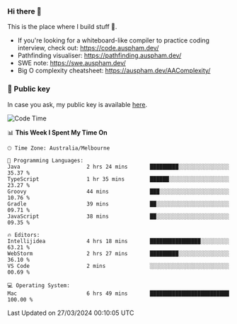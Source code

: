 ### Hi there 👋

This is the place where I build stuff 👀. 

- If you're looking for a whiteboard-like compiler to practice coding interview, check out: https://code.auspham.dev/
- Pathfinding visualiser: https://pathfinding.auspham.dev/
- SWE note: https://swe.auspham.dev/
- Big O complexity cheatsheet: https://auspham.dev/AAComplexity/

### 🔑 Public key

In case you ask, my public key is available [here](https://public.auspham.dev/).

<!--START_SECTION:waka-->
![Code Time](http://img.shields.io/badge/Code%20Time-1%2C234%20hrs%2030%20mins-blue)

📊 **This Week I Spent My Time On** 

```text
🕑︎ Time Zone: Australia/Melbourne

💬 Programming Languages: 
Java                     2 hrs 24 mins       █████████░░░░░░░░░░░░░░░░   35.37 % 
TypeScript               1 hr 35 mins        ██████░░░░░░░░░░░░░░░░░░░   23.27 % 
Groovy                   44 mins             ███░░░░░░░░░░░░░░░░░░░░░░   10.76 % 
Gradle                   39 mins             ██░░░░░░░░░░░░░░░░░░░░░░░   09.71 % 
JavaScript               38 mins             ██░░░░░░░░░░░░░░░░░░░░░░░   09.35 % 

🔥 Editors: 
Intellijidea             4 hrs 18 mins       ████████████████░░░░░░░░░   63.21 % 
WebStorm                 2 hrs 27 mins       █████████░░░░░░░░░░░░░░░░   36.10 % 
VS Code                  2 mins              ░░░░░░░░░░░░░░░░░░░░░░░░░   00.69 % 

💻 Operating System: 
Mac                      6 hrs 49 mins       █████████████████████████   100.00 % 
```


 Last Updated on 27/03/2024 00:10:05 UTC
<!--END_SECTION:waka-->

<!--
**rockmanvnx6/rockmanvnx6** is a ✨ _special_ ✨ repository because its `README.md` (this file) appears on your GitHub profile.

Here are some ideas to get you started:

- 🔭 I’m currently working on ...
- 🌱 I’m currently learning ...
- 👯 I’m looking to collaborate on ...
- 🤔 I’m looking for help with ...
- 💬 Ask me about ...
- 📫 How to reach me: ...
- 😄 Pronouns: ...
- ⚡ Fun fact: ...
-->
